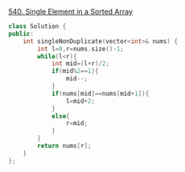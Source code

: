 [540. Single Element in a Sorted Array](https://leetcode-cn.com/problems/single-element-in-a-sorted-array/submissions/)

```cpp
class Solution {
public:
    int singleNonDuplicate(vector<int>& nums) {
        int l=0,r=nums.size()-1;
        while(l<r){
            int mid=(l+r)/2;
            if(mid%2==1){
                mid--;
            }
            if(nums[mid]==nums[mid+1]){
                l=mid+2;
            }
            else{
                r=mid;
            }
        }
        return nums[r];
    }
};

```
